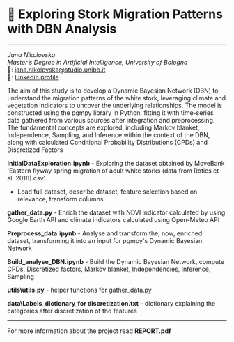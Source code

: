 # 🪽 Exploring Stork Migration Patterns with DBN Analysis
---
*Jana Nikolovska* <br/>
*Master’s Degree in Artificial Intelligence, University of Bologna*
<br/> 📧: jana.nikolovska@studio.unibo.it
<br/> 👤: [Linkedin profile](https://mk.linkedin.com/in/jana-nikolovska-813156181)

The aim of this study is to develop a Dynamic Bayesian
Network (DBN) to understand the migration patterns of
the white stork, leveraging climate and vegetation indicators to uncover the underlying relationships. The
model is constructed using the pgmpy library in Python,
fitting it with time-series data gathered from various
sources after integration and preprocessing. The fundamental concepts are explored, including Markov blanket, Independence, Sampling, and Inference within the
context of the DBN, along with calculated Conditional
Probability Distributions (CPDs) and Discretized Factors

**InitialDataExploration.ipynb** - Exploring the dataset obtained by MoveBank 'Eastern flyway spring migration of adult white storks (data from Rotics et al. 2018).csv'.
* Load full dataset, describe dataset, feature selection based on relevance, transform columns

**gather_data.py** - Enrich the dataset with NDVI indicator calculated by using Google Earth API and climate indicators calculated using Open-Meteo API

**Preprocess_data.ipynb** - Analyse and transform the, now, enriched dataset, transforming it into an input for pgmpy's Dynamic Bayesian Network

**Build_analyse_DBN.ipynb** - Build the Dynamic Bayesian Network, compute CPDs, Discretized factors, Markov blanket, Independencies, Inference, Sampling

**utils\utils.py** - helper functions for gather_data.py

**data\Labels_dictionary_for discretization.txt** - dictionary explaining the categories after discretization of the features

---
For more information about the project read **REPORT.pdf**
